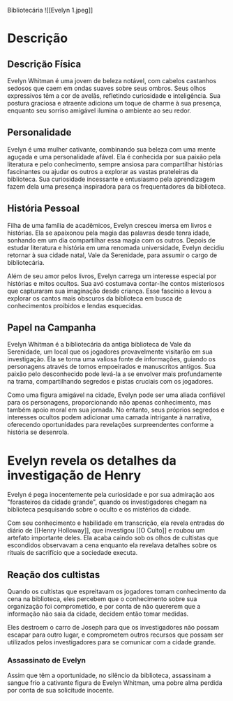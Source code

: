 Bibliotecária
![[Evelyn 1.jpeg]]
# Descrição
## Descrição Física
Evelyn Whitman é uma jovem de beleza notável, com cabelos castanhos sedosos que caem em ondas suaves sobre seus ombros. Seus olhos expressivos têm a cor de avelãs, refletindo curiosidade e inteligência. Sua postura graciosa e atraente adiciona um toque de charme à sua presença, enquanto seu sorriso amigável ilumina o ambiente ao seu redor.

## Personalidade
Evelyn é uma mulher cativante, combinando sua beleza com uma mente aguçada e uma personalidade afável. Ela é conhecida por sua paixão pela literatura e pelo conhecimento, sempre ansiosa para compartilhar histórias fascinantes ou ajudar os outros a explorar as vastas prateleiras da biblioteca. Sua curiosidade incessante e entusiasmo pela aprendizagem fazem dela uma presença inspiradora para os frequentadores da biblioteca.

## História Pessoal
Filha de uma família de acadêmicos, Evelyn cresceu imersa em livros e histórias. Ela se apaixonou pela magia das palavras desde tenra idade, sonhando em um dia compartilhar essa magia com os outros. Depois de estudar literatura e história em uma renomada universidade, Evelyn decidiu retornar à sua cidade natal, Vale da Serenidade, para assumir o cargo de bibliotecária.

Além de seu amor pelos livros, Evelyn carrega um interesse especial por histórias e mitos ocultos. Sua avó costumava contar-lhe contos misteriosos que capturaram sua imaginação desde criança. Esse fascínio a levou a explorar os cantos mais obscuros da biblioteca em busca de conhecimentos proibidos e lendas esquecidas.
## Papel na Campanha
Evelyn Whitman é a bibliotecária da antiga biblioteca de Vale da Serenidade, um local que os jogadores provavelmente visitarão em sua investigação. Ela se torna uma valiosa fonte de informações, guiando os personagens através de tomos empoeirados e manuscritos antigos. Sua paixão pelo desconhecido pode levá-la a se envolver mais profundamente na trama, compartilhando segredos e pistas cruciais com os jogadores.

Como uma figura amigável na cidade, Evelyn pode ser uma aliada confiável para os personagens, proporcionando não apenas conhecimento, mas também apoio moral em sua jornada. No entanto, seus próprios segredos e interesses ocultos podem adicionar uma camada intrigante à narrativa, oferecendo oportunidades para revelações surpreendentes conforme a história se desenrola.

# Evelyn revela os detalhes da investigação de Henry
Evelyn é pega inocentemente pela curiosidade e por sua admiração aos "forasteiros da cidade grande", quando os investigadores chegam na biblioteca pesquisando sobre o oculto e os mistérios da cidade.

Com seu conhecimento e habilidade em transcrição, ela revela entradas do diário de [[Henry Holloway]], que investigou [[O Culto]] e roubou um artefato importante deles. Ela acaba caindo sob os olhos de cultistas que escondidos observavam a cena enquanto ela revelava detalhes sobre os rituais de sacrifício que a sociedade executa.

## Reação dos cultistas

Quando os cultistas que espreitavam os jogadores tomam conhecimento da cena na biblioteca, eles percebem que o conhecimento sobre sua organização foi comprometido, e por conta de não quererem que a informação não saia da cidade, decidem então tomar medidas. 

Eles destroem o carro de Joseph para que os investigadores não possam escapar para outro lugar, e comprometem outros recursos que possam ser utilizados pelos investigadores para se comunicar com a cidade grande.
### Assassinato de Evelyn
Assim que têm a oportunidade, no silêncio da biblioteca, assassinam a sangue frio a cativante figura de Evelyn Whitman, uma pobre alma perdida por conta de sua solicitude inocente.